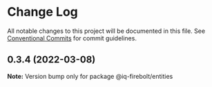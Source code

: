 # Change Log

All notable changes to this project will be documented in this file.
See [Conventional Commits](https://conventionalcommits.org) for commit guidelines.

## 0.3.4 (2022-03-08)

**Note:** Version bump only for package @iq-firebolt/entities
